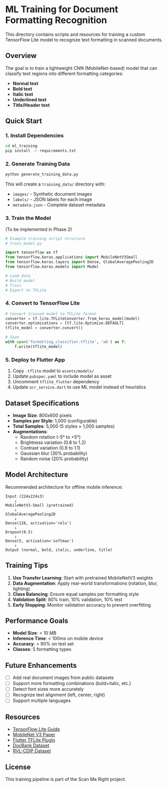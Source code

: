 # ML Training for Document Formatting Recognition

This directory contains scripts and resources for training a custom TensorFlow Lite model to recognize text formatting in scanned documents.

## Overview

The goal is to train a lightweight CNN (MobileNet-based) model that can classify text regions into different formatting categories:
- **Normal text**
- **Bold text**
- **Italic text**
- **Underlined text**
- **Title/Header text**

## Quick Start

### 1. Install Dependencies

```bash
cd ml_training
pip install -r requirements.txt
```

### 2. Generate Training Data

```bash
python generate_training_data.py
```

This will create a `training_data/` directory with:
- `images/` - Synthetic document images
- `labels/` - JSON labels for each image
- `metadata.json` - Complete dataset metadata

### 3. Train the Model

(To be implemented in Phase 2)

```python
# Example training script structure
# train_model.py

import tensorflow as tf
from tensorflow.keras.applications import MobileNetV3Small
from tensorflow.keras.layers import Dense, GlobalAveragePooling2D
from tensorflow.keras.models import Model

# Load data
# Build model
# Train
# Export to TFLite
```

### 4. Convert to TensorFlow Lite

```python
# Convert trained model to TFLite format
converter = tf.lite.TFLiteConverter.from_keras_model(model)
converter.optimizations = [tf.lite.Optimize.DEFAULT]
tflite_model = converter.convert()

# Save
with open('formatting_classifier.tflite', 'wb') as f:
    f.write(tflite_model)
```

### 5. Deploy to Flutter App

1. Copy `.tflite` model to `assets/models/`
2. Update `pubspec.yaml` to include model as asset
3. Uncomment `tflite_flutter` dependency
4. Update `ocr_service.dart` to use ML model instead of heuristics

## Dataset Specifications

- **Image Size**: 800x600 pixels
- **Samples per Style**: 1,000 (configurable)
- **Total Samples**: 5,000 (5 styles × 1,000 samples)
- **Augmentations**:
  - Random rotation (-5° to +5°)
  - Brightness variation (0.8 to 1.2)
  - Contrast variation (0.9 to 1.1)
  - Gaussian blur (30% probability)
  - Random noise (20% probability)

## Model Architecture

Recommended architecture for offline mobile inference:

```
Input (224x224x3)
    ↓
MobileNetV3-Small (pretrained)
    ↓
GlobalAveragePooling2D
    ↓
Dense(128, activation='relu')
    ↓
Dropout(0.5)
    ↓
Dense(5, activation='softmax')
    ↓
Output (normal, bold, italic, underline, title)
```

## Training Tips

1. **Use Transfer Learning**: Start with pretrained MobileNetV3 weights
2. **Data Augmentation**: Apply real-world transformations (rotation, blur, lighting)
3. **Class Balancing**: Ensure equal samples per formatting style
4. **Validation Split**: 80% train, 10% validation, 10% test
5. **Early Stopping**: Monitor validation accuracy to prevent overfitting

## Performance Goals

- **Model Size**: < 10 MB
- **Inference Time**: < 100ms on mobile device
- **Accuracy**: > 90% on test set
- **Classes**: 5 formatting types

## Future Enhancements

- [ ] Add real document images from public datasets
- [ ] Support more formatting combinations (bold+italic, etc.)
- [ ] Detect font sizes more accurately
- [ ] Recognize text alignment (left, center, right)
- [ ] Support multiple languages

## Resources

- [TensorFlow Lite Guide](https://www.tensorflow.org/lite/guide)
- [MobileNet V3 Paper](https://arxiv.org/abs/1905.02244)
- [Flutter TFLite Plugin](https://pub.dev/packages/tflite_flutter)
- [DocBank Dataset](https://github.com/doc-analysis/DocBank)
- [RVL-CDIP Dataset](https://www.cs.cmu.edu/~aharley/rvl-cdip/)

## License

This training pipeline is part of the Scan Me Right project.

